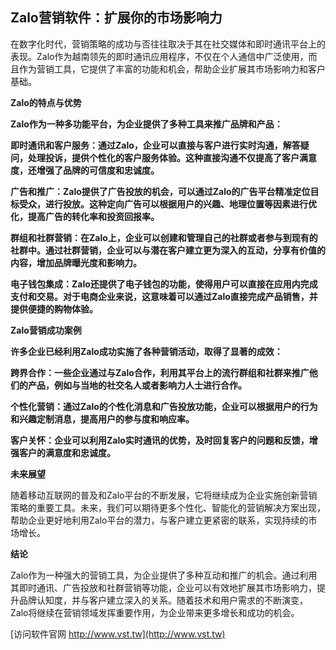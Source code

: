 ## **Zalo营销软件：扩展你的市场影响力**

在数字化时代，营销策略的成功与否往往取决于其在社交媒体和即时通讯平台上的表现。Zalo作为越南领先的即时通讯应用程序，不仅在个人通信中广泛使用，而且作为营销工具，它提供了丰富的功能和机会，帮助企业扩展其市场影响力和客户基础。

**Zalo的特点与优势**

**Zalo作为一种多功能平台，为企业提供了多种工具来推广品牌和产品：**

**即时通讯和客户服务：通过Zalo，企业可以直接与客户进行实时沟通，解答疑问，处理投诉，提供个性化的客户服务体验。这种直接沟通不仅提高了客户满意度，还增强了品牌的可信度和忠诚度。**

**广告和推广：Zalo提供了广告投放的机会，可以通过Zalo的广告平台精准定位目标受众，进行投放。这种定向广告可以根据用户的兴趣、地理位置等因素进行优化，提高广告的转化率和投资回报率。**

**群组和社群营销：在Zalo上，企业可以创建和管理自己的社群或者参与到现有的社群中。通过社群营销，企业可以与潜在客户建立更为深入的互动，分享有价值的内容，增加品牌曝光度和影响力。**

**电子钱包集成：Zalo还提供了电子钱包的功能，使得用户可以直接在应用内完成支付和交易。对于电商企业来说，这意味着可以通过Zalo直接完成产品销售，并提供便捷的购物体验。**

**Zalo营销成功案例**

**许多企业已经利用Zalo成功实施了各种营销活动，取得了显著的成效：**

**跨界合作：一些企业通过与Zalo合作，利用其平台上的流行群组和社群来推广他们的产品，例如与当地的社交名人或者影响力人士进行合作。**

**个性化营销：通过Zalo的个性化消息和广告投放功能，企业可以根据用户的行为和兴趣定制消息，提高用户的参与度和响应率。**

**客户关怀：企业可以利用Zalo实时通讯的优势，及时回复客户的问题和反馈，增强客户的满意度和忠诚度。**

**未来展望**

随着移动互联网的普及和Zalo平台的不断发展，它将继续成为企业实施创新营销策略的重要工具。未来，我们可以期待更多个性化、智能化的营销解决方案出现，帮助企业更好地利用Zalo平台的潜力，与客户建立更紧密的联系，实现持续的市场增长。

**结论**

Zalo作为一种强大的营销工具，为企业提供了多种互动和推广的机会。通过利用其即时通讯、广告投放和社群营销等功能，企业可以有效地扩展其市场影响力，提升品牌认知度，并与客户建立深入的关系。随着技术和用户需求的不断演变，Zalo将继续在营销领域发挥重要作用，为企业带来更多增长和成功的机会。


[访问软件官网 http://www.vst.tw](http://www.vst.tw)
